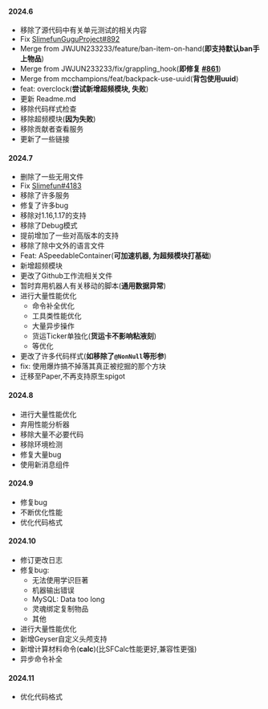 #### 2024.6

- 移除了源代码中有关单元测试的相关内容
- Fix [SlimefunGuguProject#892](https://github.com/SlimefunGuguProject/Slimefun4/issues/892)
- Merge from JWJUN233233/feature/ban-item-on-hand(**即支持默认ban手上物品**)
- Merge from JWJUN233233/fix/grappling_hook(**即修复 [#861](https://github.com/SlimefunGuguProject/Slimefun4/issues/861)**)
- Merge from mcchampions/feat/backpack-use-uuid(**背包使用uuid**)
- feat: overclock(**尝试新增超频模块, 失败**)
- 更新 Readme.md
- 移除代码样式检查
- 移除超频模块(**因为失败**)
- 移除贡献者查看服务
- 更新了一些链接

#### 2024.7

- 删除了一些无用文件
- Fix [Slimefun#4183](https://github.com/Slimefun/Slimefun4/issues/4183)
- 移除了许多服务
- 修复了许多bug
- 移除对1.16,1.17的支持
- 移除了Debug模式
- 提前增加了一些对高版本的支持
- 移除了除中文外的语言文件
- Feat: ASpeedableContainer(**可加速机器, 为超频模块打基础**)
- 新增超频模块
- 更改了Github工作流相关文件
- 暂时弃用机器人有关移动的脚本(**通用数据异常**)
- 进行大量性能优化
  - 命令补全优化
  - 工具类性能优化
  - 大量异步操作
  - 货运Ticker单独化(**货运卡不影响粘液刻**)
  - 等优化
- 更改了许多代码样式(**如移除了`@NonNull`等形参**)
- fix: 使用爆炸搞不掉落其真正被挖掘的那个方块
- 迁移至Paper,不再支持原生spigot

#### 2024.8

- 进行大量性能优化
- 弃用性能分析器
- 移除大量不必要代码
- 移除环境检测
- 修复大量bug
- 使用新消息组件

#### 2024.9

- 修复bug
- 不断优化性能
- 优化代码格式

#### 2024.10

- 修订更改日志
- 修复bug:
  - 无法使用学识巨著
  - 机器输出错误
  - MySQL: Data too long
  - 灵魂绑定复制物品
  - 其他
- 进行大量性能优化
- 新增Geyser自定义头颅支持
- 新增计算材料命令(**calc**)(比SFCalc性能更好,兼容性更强)
- 异步命令补全

#### 2024.11

- 优化代码格式
